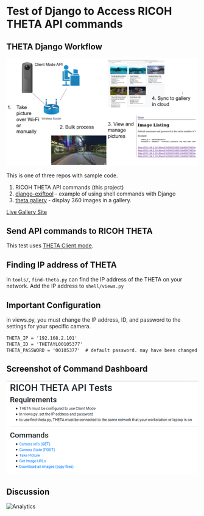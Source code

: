 # Test of Django to Access RICOH THETA  API commands

## THETA Django Workflow

![theta-django workflow](doc/images/theta-django-workflow.png)

This is one of three repos with sample code.

1. RICOH THETA API commands (this project)
2. [django-exiftool](https://github.com/codetricity/django-exiftool) - example of using shell commands with Django
3. [theta gallery](https://github.com/codetricity/theta360-gallery) - display 360 images in a gallery. 

[Live Gallery Site](https://gallery.theta360.guide/)


## Send API commands to RICOH THETA

This test uses [THETA Client mode](https://github.com/codetricity/theta-client-mode).

## Finding IP address of THETA

in `tools/`, `find-theta.py` can find the IP address of the THETA on your network.
Add the IP address to `shell/views.py`

## Important Configuration

in views.py, you must change the IP address, ID, and password to the 
settings for your specific camera.

    THETA_IP = '192.168.2.101'
    THETA_ID = 'THETAYL00105377'
    THETA_PASSWORD = '00105377'  # default password. may have been changed


## Screenshot of Command Dashboard

![Command Home](doc/images/interface.png)

## Discussion


![Analytics](https://ga-beacon.appspot.com/UA-73311422-5/theta-django)